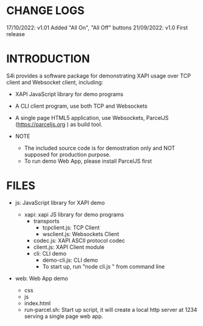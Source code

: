 # CHANGE LOGS

17/10/2022: v1.01 Added "All On", "All Off" buttons
21/09/2022: v1.0 First release


# INTRODUCTION

S4i provides a software package for demonstrating XAPI usage over TCP client and Websocket client, including:

* XAPI JavaScript library for demo programs
* A CLI client program, use both TCP and Websockets
* A single page HTML5 application, use Websockets,  ParcelJS (https://parceljs.org ) as build tool.

* NOTE
    - The included source code is for demostration only and NOT supposed for production purpose.
    - To run demo Web App, please install ParcelJS first

# FILES

* js: JavaScript library for XAPI demo
    - xapi: xapi JS library for demo programs
      - transports
        - tcpclient.js: TCP Client
        - wsclient.js: Websockets Client
      - codec.js: XAPI ASCII protocol codec
      - client.js: XAPI Client module
      - cli: CLI demo
        - demo-cli.js: CLI demo
        - To start up, run "node cli.js <url>" from command line

* web: Web App demo
    - css
    - js
    - index.html
    - run-parcel.sh: Start up script, it will create a local http server at 1234 serving a single page web app.

        

